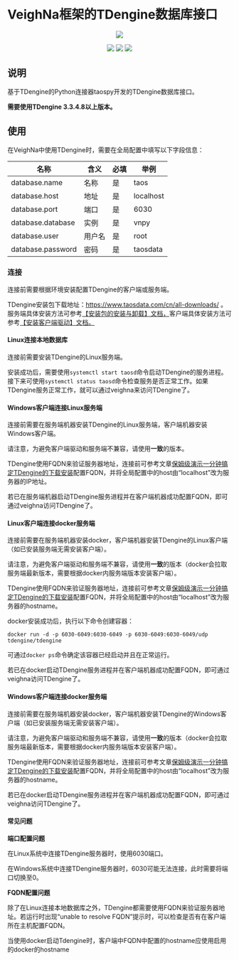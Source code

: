 # VeighNa框架的TDengine数据库接口

<p align="center">
  <img src ="https://vnpy.oss-cn-shanghai.aliyuncs.com/vnpy-logo.png"/>
</p>

<p align="center">
    <img src ="https://img.shields.io/badge/version-1.0.3-blueviolet.svg"/>
    <img src ="https://img.shields.io/badge/platform-windows|linux-yellow.svg"/>
    <img src ="https://img.shields.io/badge/python-3.10|3.11|3.12-blue.svg" />
</p>

## 说明

基于TDengine的Python连接器taospy开发的TDengine数据库接口。

**需要使用TDengine 3.3.4.8以上版本。**

## 使用

在VeighNa中使用TDengine时，需要在全局配置中填写以下字段信息：

|名称|含义|必填|举例|
|---------|----|---|---|
|database.name|名称|是|taos|
|database.host|地址|是|localhost|
|database.port|端口|是|6030|
|database.database|实例|是|vnpy|
|database.user|用户名|是|root|
|database.password|密码|是|taosdata|

### 连接

连接前需要根据环境安装配置TDengine的客户端或服务端。

TDengine安装包下载地址：https://www.taosdata.com/cn/all-downloads/ 。服务端具体安装方法可参考[【安装包的安装与卸载】文档，](https://docs.taosdata.com/operation/pkg-install)客户端具体安装方法可参考[【安装客户端驱动】文档。](https://docs.taosdata.com/reference/connector/#%E5%AE%89%E8%A3%85%E5%AE%A2%E6%88%B7%E7%AB%AF%E9%A9%B1%E5%8A%A8)

#### Linux连接本地数据库

连接前需要安装TDengine的Linux服务端。

安装成功后，需要使用```systemctl start taosd```命令启动TDengine的服务进程。接下来可使用```systemctl status taosd```命令检查服务是否正常工作。如果TDengine服务正常工作，就可以通过veighna来访问TDengine了。

#### Windows客户端连接Linux服务端

连接前需要在服务端机器安装TDengine的Linux服务端，客户端机器安装Windows客户端。

请注意，为避免客户端驱动和服务端不兼容，请使用**一致**的版本。

TDengine使用FQDN来验证服务器地址，连接前可参考文章[保姆级演示一分钟搞定TDengine的下载安装](https://zhuanlan.zhihu.com/p/302413259#:~:text=%E5%8F%A6%E5%A4%96%EF%BC%8CTDengine%E9%99%A4%E4%BA%86%E6%94%AF%E6%8C%81%20Linux%E5%AE%A2%E6%88%B7%E7%AB%AF%EF%BC%8C%E8%BF%98%E6%94%AF%E6%8C%81%20windows%E5%AE%A2%E6%88%B7%E7%AB%AF%EF%BC%8CWindows%E5%AE%A2%E6%88%B7%E7%AB%AF%E7%9A%84%E5%AE%89%E8%A3%85%E6%96%B9%E6%B3%95,%E5%8F%8C%E5%87%BB%E5%AE%89%E8%A3%85%E6%96%87%E4%BB%B6%20-%3E%20%E9%80%89%E6%8B%A9%E9%BB%98%E8%AE%A4%E5%8D%B3%E5%8F%AF%E5%AE%8C%E6%88%90%E5%AE%89%E8%A3%85%E3%80%82%20%E5%AE%89%E8%A3%85%E5%AE%8C%E6%88%90%E5%90%8E%EF%BC%8C%E5%9C%A8C%E7%9B%98%E4%BC%9A%E6%9C%89%E4%B8%80%E4%B8%AATDengine%E7%9A%84%E7%9B%AE%E5%BD%95%EF%BC%8C%E5%8C%85%E6%8B%AC%E5%AE%A2%E6%88%B7%E7%AB%AF%E7%9A%84%E4%B8%80%E4%BA%9B%E6%96%87%E4%BB%B6%E3%80%82)配置FQDN，并将全局配置中的host由“localhost”改为服务器的IP地址。

若已在服务端机器启动TDengine服务进程并在客户端机器成功配置FQDN，即可通过veighna访问TDengine了。

#### Linux客户端连接docker服务端

连接前需要在服务端机器安装docker，客户端机器安装TDengine的Linux客户端（如已安装服务端无需安装客户端）。

请注意，为避免客户端驱动和服务端不兼容，请使用**一致**的版本（docker会拉取服务端最新版本，需要根据docker内服务端版本安装客户端）。

TDengine使用FQDN来验证服务器地址，连接前可参考文章[保姆级演示一分钟搞定TDengine的下载安装](https://zhuanlan.zhihu.com/p/302413259#:~:text=%E5%8F%A6%E5%A4%96%EF%BC%8CTDengine%E9%99%A4%E4%BA%86%E6%94%AF%E6%8C%81%20Linux%E5%AE%A2%E6%88%B7%E7%AB%AF%EF%BC%8C%E8%BF%98%E6%94%AF%E6%8C%81%20windows%E5%AE%A2%E6%88%B7%E7%AB%AF%EF%BC%8CWindows%E5%AE%A2%E6%88%B7%E7%AB%AF%E7%9A%84%E5%AE%89%E8%A3%85%E6%96%B9%E6%B3%95,%E5%8F%8C%E5%87%BB%E5%AE%89%E8%A3%85%E6%96%87%E4%BB%B6%20-%3E%20%E9%80%89%E6%8B%A9%E9%BB%98%E8%AE%A4%E5%8D%B3%E5%8F%AF%E5%AE%8C%E6%88%90%E5%AE%89%E8%A3%85%E3%80%82%20%E5%AE%89%E8%A3%85%E5%AE%8C%E6%88%90%E5%90%8E%EF%BC%8C%E5%9C%A8C%E7%9B%98%E4%BC%9A%E6%9C%89%E4%B8%80%E4%B8%AATDengine%E7%9A%84%E7%9B%AE%E5%BD%95%EF%BC%8C%E5%8C%85%E6%8B%AC%E5%AE%A2%E6%88%B7%E7%AB%AF%E7%9A%84%E4%B8%80%E4%BA%9B%E6%96%87%E4%BB%B6%E3%80%82)配置FQDN，并将全局配置中的host由“localhost”改为服务器的hostname。

docker安装成功后，执行以下命令创建容器：
```
docker run -d -p 6030-6049:6030-6049 -p 6030-6049:6030-6049/udp tdengine/tdengine
```

可通过```docker ps```命令确定该容器已经启动并且在正常运行。

若已在docker启动TDengine服务进程并在客户端机器成功配置FQDN，即可通过veighna访问TDengine了。

#### Windows客户端连接docker服务端

连接前需要在服务端机器安装docker，客户端机器安装TDengine的Windows客户端（如已安装服务端无需安装客户端）。

请注意，为避免客户端驱动和服务端不兼容，请使用**一致**的版本（docker会拉取服务端最新版本，需要根据docker内服务端版本安装客户端）。

TDengine使用FQDN来验证服务器地址，连接前可参考文章[保姆级演示一分钟搞定TDengine的下载安装](https://zhuanlan.zhihu.com/p/302413259#:~:text=%E5%8F%A6%E5%A4%96%EF%BC%8CTDengine%E9%99%A4%E4%BA%86%E6%94%AF%E6%8C%81%20Linux%E5%AE%A2%E6%88%B7%E7%AB%AF%EF%BC%8C%E8%BF%98%E6%94%AF%E6%8C%81%20windows%E5%AE%A2%E6%88%B7%E7%AB%AF%EF%BC%8CWindows%E5%AE%A2%E6%88%B7%E7%AB%AF%E7%9A%84%E5%AE%89%E8%A3%85%E6%96%B9%E6%B3%95,%E5%8F%8C%E5%87%BB%E5%AE%89%E8%A3%85%E6%96%87%E4%BB%B6%20-%3E%20%E9%80%89%E6%8B%A9%E9%BB%98%E8%AE%A4%E5%8D%B3%E5%8F%AF%E5%AE%8C%E6%88%90%E5%AE%89%E8%A3%85%E3%80%82%20%E5%AE%89%E8%A3%85%E5%AE%8C%E6%88%90%E5%90%8E%EF%BC%8C%E5%9C%A8C%E7%9B%98%E4%BC%9A%E6%9C%89%E4%B8%80%E4%B8%AATDengine%E7%9A%84%E7%9B%AE%E5%BD%95%EF%BC%8C%E5%8C%85%E6%8B%AC%E5%AE%A2%E6%88%B7%E7%AB%AF%E7%9A%84%E4%B8%80%E4%BA%9B%E6%96%87%E4%BB%B6%E3%80%82)配置FQDN，并将全局配置中的host由“localhost”改为服务器的hostname。

若已在docker启动TDengine服务进程并在客户端机器成功配置FQDN，即可通过veighna访问TDengine了。

#### 常见问题

**端口配置问题**

在Linux系统中连接TDengine服务器时，使用6030端口。

在Windows系统中连接TDengine服务器时，6030可能无法连接，此时需要将端口切换至0。

**FQDN配置问题**

除了在Linux连接本地数据库之外，TDengine都需要使用FQDN来验证服务器地址。若运行时出现“unable to resolve FQDN”提示时，可以检查是否有在客户端所在主机配置FQDN。

当使用docker启动Tdengine时，客户端中FQDN中配置的hostname应使用启用的docker的hostname
